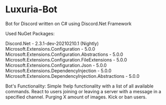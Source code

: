 # Luxuria-Bot
Bot for Discord written on C# using Discord.Net Framework

Used NuGet Packages:

Discord.Net - 2.3.1-dev-20210210.1 (Nightly)
Microsoft.Extensions.Configuration - 5.0.0
Microsoft.Extensions.Configuration.Abstractions - 5.0.0
Microsoft.Extensions.Configuration.FileExtensions - 5.0.0
Microsoft.Extensions.Configuration.Json - 5.0.0
Microsoft.Extensions.DependencyInjection - 5.0.0
Microsoft.Extensions.DependencyInjection.Abstractions - 5.0.0

Bot's Functionality:
Simple !help functionality with a list of all available commands. 
React to users joining or leaving a server with a message in a specified channel.
Purging X amount of images.
Kick or ban users.
